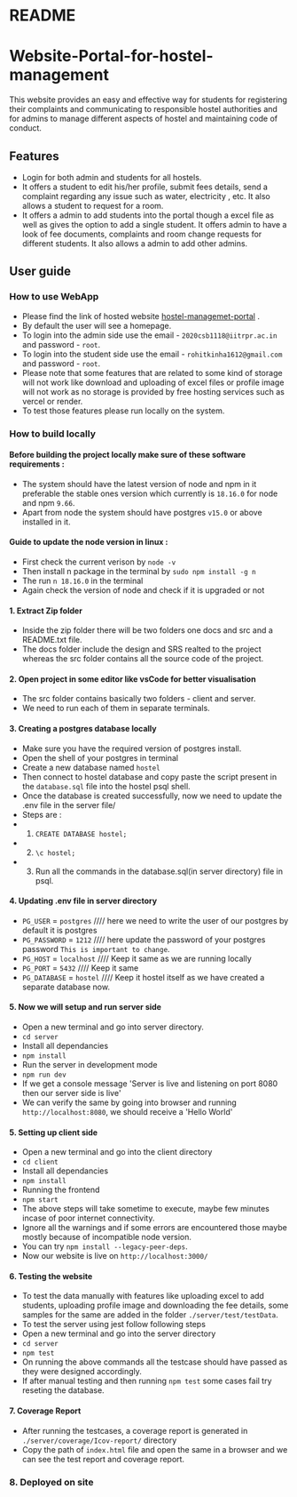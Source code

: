 # README
# Website-Portal-for-hostel-management

This website provides an easy and effective way for students for registering their complaints and communicating to responsible hostel authorities and for admins to manage different aspects of hostel and maintaining code of conduct.

## Features 
* Login for both admin and students for all hostels.
* It offers a student to edit his/her profile, submit fees details, send a complaint regarding any issue such as water, electricity , etc. It also allows a student to request for a room.
* It offers a admin to add students into the portal though a excel file as well as gives the option to add a single student. It offers admin to have a look of fee documents, complaints and room change requests for different students. It also allows a admin to add other admins.

## User guide 

### How to use WebApp 
* Please find the link of hosted website [hostel-managemet-portal](https://hostel-management-portal.vercel.app/) .
* By default the user will see a homepage.
* To login into the admin side use the email - `2020csb1118@iitrpr.ac.in` and password - `root`.
* To login into the student side use the email - `rohitkinha1612@gmail.com` and password - `root`.
* Please note that some features that are related to some kind of storage will not work like download and uploading of excel files or profile image will not work as no storage is provided by free hosting services such as vercel or render.
* To test those features please run locally on the system. 

### How to build locally

#### Before building the project locally make sure of these software requirements : 
* The system should have the latest version of node and npm in it preferable the stable ones version which currently is `18.16.0` for node and npm `9.66`.
* Apart from node the system should have postgres `v15.0` or above installed in it.
 
#### Guide to update the node version in linux :
* First check the current verison by `node -v`
* Then install n package in the terminal by `sudo npm install -g n`
* The run `n 18.16.0` in the terminal
* Again check the version of node and check if it is upgraded or not

#### 1. Extract Zip folder

* Inside the zip folder there will be two folders one docs and src and a README.txt file.
* The docs folder include the design and SRS realted to the project whereas the src folder contains all the source code of the project.

#### 2. Open project in some editor like vsCode for better visualisation

* The src folder contains basically two folders - client and server.
* We need to run each of them in separate terminals.

#### 3. Creating a postgres database locally
* Make sure you have the required version of postgres install.
* Open the shell of your postgres in terminal
* Create a new database named `hostel`
* Then connect to hostel database and copy paste the script present in the `database.sql` file into the hostel psql shell.
* Once the database is created successfully, now we need to update the .env file in the server file/
* Steps are :
* 1. `CREATE DATABASE hostel;`
* 2. `\c hostel;`
* 3. Run all the commands in the database.sql(in server directory) file in psql.

#### 4. Updating .env file in server directory
* `PG_USER` = `postgres`         ////  here we need to write the user of our postgres by default it is postgres
* `PG_PASSWORD` = `1212`         ////  here update the password of your postgres password `This is important to change`.
* `PG_HOST` = `localhost`        ////  Keep it same as we are running locally   
* `PG_PORT` = `5432`             ////  Keep it same 
* `PG_DATABASE` = `hostel`       ////  Keep it hostel itself as we have created a separate database now.

#### 5. Now we will setup and run server side 
* Open a new terminal and go into server directory.
* `cd server`
* Install all dependancies 
* `npm install`
* Run the server in development mode
* `npm run dev`
* If we get a console message 'Server is live and listening on port 8080 then our server side is live'
* We can verify the same by going into browser and running `http://localhost:8080`, we should receive a 'Hello World'

#### 5. Setting up client side
* Open a new terminal and go into the client directory
* `cd client`
* Install all dependancies 
* `npm install`
* Running the frontend
* `npm start `
* The above steps will take sometime to execute, maybe few minutes incase of poor internet connectivity.
* Ignore all the warnings and if some errors are encountered those maybe mostly because of incompatible node version.
* You can try `npm install --legacy-peer-deps`.
* Now our website is live on `http://localhost:3000/`

#### 6. Testing the website
* To test the data manually with features like uploading excel to add students, uploading profile image and downloading the fee details, some samples for the same are added in the folder `./server/test/testData`.
* To test the server using jest follow following steps
* Open a new terminal and go into the server directory
* `cd server`
* `npm test`
* On running the above commands all the testcase should have passed as they were designed accordingly.
* If after manual testing and then running `npm test` some cases fail try reseting the database.

#### 7. Coverage Report
* After running the testcases, a coverage report is generated in `./server/coverage/Icov-report/` directory
* Copy the path of `index.html` file and open the same in a browser and we can see the test report and coverage report.

### 8. Deployed on site

